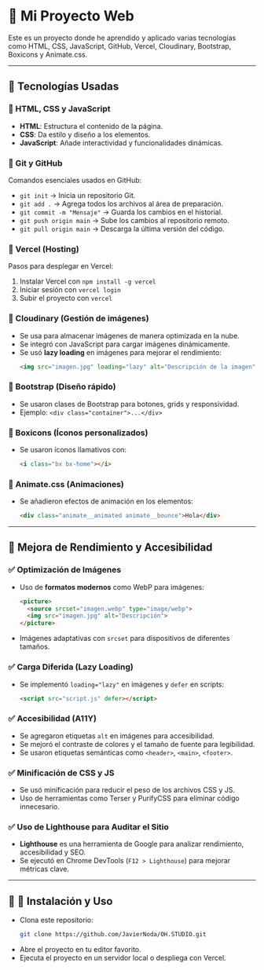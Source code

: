 # 🚀 Mi Proyecto Web

Este es un proyecto donde he aprendido y aplicado varias tecnologías como HTML, CSS, JavaScript, GitHub, Vercel, Cloudinary, Bootstrap, Boxicons y Animate.css.

---

## 📌 Tecnologías Usadas

### 🔹 HTML, CSS y JavaScript
- **HTML**: Estructura el contenido de la página.
- **CSS**: Da estilo y diseño a los elementos.
- **JavaScript**: Añade interactividad y funcionalidades dinámicas.

### 🔹 Git y GitHub
Comandos esenciales usados en GitHub:
- `git init` → Inicia un repositorio Git.
- `git add .` → Agrega todos los archivos al área de preparación.
- `git commit -m "Mensaje"` → Guarda los cambios en el historial.
- `git push origin main` → Sube los cambios al repositorio remoto.
- `git pull origin main` → Descarga la última versión del código.

### 🔹 Vercel (Hosting)
Pasos para desplegar en Vercel:
1. Instalar Vercel con `npm install -g vercel`
2. Iniciar sesión con `vercel login`
3. Subir el proyecto con `vercel`

### 🔹 Cloudinary (Gestión de imágenes)
- Se usa para almacenar imágenes de manera optimizada en la nube.
- Se integró con JavaScript para cargar imágenes dinámicamente.
- Se usó **lazy loading** en imágenes para mejorar el rendimiento:
  ```html
  <img src="imagen.jpg" loading="lazy" alt="Descripción de la imagen">
  ```

### 🔹 Bootstrap (Diseño rápido)
- Se usaron clases de Bootstrap para botones, grids y responsividad.
- Ejemplo: `<div class="container">...</div>`

### 🔹 Boxicons (Íconos personalizados)
- Se usaron íconos llamativos con:
  ```html
  <i class="bx bx-home"></i>
  ```

### 🔹 Animate.css (Animaciones)
- Se añadieron efectos de animación en los elementos:
  ```html
  <div class="animate__animated animate__bounce">Hola</div>
  ```

---

## 🔹 Mejora de Rendimiento y Accesibilidad

### ✅ **Optimización de Imágenes**
- Uso de **formatos modernos** como WebP para imágenes:
  ```html
  <picture>
    <source srcset="imagen.webp" type="image/webp">
    <img src="imagen.jpg" alt="Descripción">
  </picture>
  ```
- Imágenes adaptativas con `srcset` para dispositivos de diferentes tamaños.

### ✅ **Carga Diferida (Lazy Loading)**
- Se implementó `loading="lazy"` en imágenes y `defer` en scripts:
  ```html
  <script src="script.js" defer></script>
  ```

### ✅ **Accesibilidad (A11Y)**
- Se agregaron etiquetas `alt` en imágenes para accesibilidad.
- Se mejoró el contraste de colores y el tamaño de fuente para legibilidad.
- Se usaron etiquetas semánticas como `<header>`, `<main>`, `<footer>`.

### ✅ **Minificación de CSS y JS**
- Se usó minificación para reducir el peso de los archivos CSS y JS.
- Uso de herramientas como Terser y PurifyCSS para eliminar código innecesario.

### ✅ **Uso de Lighthouse para Auditar el Sitio**
- **Lighthouse** es una herramienta de Google para analizar rendimiento, accesibilidad y SEO.
- Se ejecutó en Chrome DevTools (`F12 > Lighthouse`) para mejorar métricas clave.

---

## 🔹 📌 Instalación y Uso
- Clona este repositorio:
  ```sh
  git clone https://github.com/JavierNoda/OH.STUDIO.git
  ```
- Abre el proyecto en tu editor favorito.
- Ejecuta el proyecto en un servidor local o despliega con Vercel.


